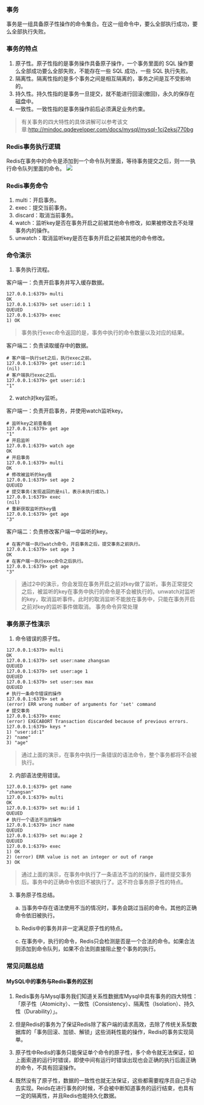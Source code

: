 ### 事务

事务是一组具备原子性操作的命令集合。在这一组命令中，要么全部执行成功，要么全部执行失败。

### 事务的特点

1. 原子性。原子性指的是事务操作具备原子操作，一个事务里面的 SQL 操作要么全部成功要么全部失败，不能存在一些 SQL 成功，一些 SQL 执行失败。
2. 隔离性。隔离性指的是多个事务之间是相互隔离的，事务之间是互不受影响的。
3. 持久性。持久性指的是事务一旦提交，就不能进行回滚(撤回)，永久的保存在磁盘中。
4. 一致性。一致性指的是事务操作前后必须满足业务约束。

> 有关事务的四大特性的具体讲解可以参考该文章:http://mindoc.qqdeveloper.com/docs/mysql/mysql-1cj2eksj770bg

### Redis事务执行逻辑

Redis在事务中的命令是添加到一个命令队列里面，等待事务提交之后，则一一执行命令队列里面的命令。
![](/uploads/redis1/images/m_dc3ef93d88fe64abd726c51aef7b2f06_r.png)

### Redis事务命令

1. multi：开启事务。
2. exec：提交当前事务。
3. discard：取消当前事务。
4. watch：监听key是否在事务开启之前被其他命令修改，如果被修改去不处理事务内的操作。
5. unwatch：取消监听key是否在事务开启之前被其他的命令修改。

### 命令演示

1. 事务执行流程。

客户端一：负责开启事务并写入缓存数据。

```redis
127.0.0.1:6379> multi
OK
127.0.0.1:6379> set user:id:1 1
QUEUED
127.0.0.1:6379> exec
1) OK
```

> 事务执行exec命令返回的是，事务中执行的命令数量以及对应的结果。

客户端二：负责读取缓存中的数据。

```redis
# 客户端一执行set之后，执行exec之前。
127.0.0.1:6379> get user:id:1
(nil)
# 客户端执行exec之后。
127.0.0.1:6379> get user:id:1
"1"
```

2. watch对key监听。

客户端一：负责开启事务，并使用watch监听key。

```redis
# 监听key之前查看值
127.0.0.1:6379> get age
"1"
# 开启监听
127.0.0.1:6379> watch age
OK
# 开启事务
127.0.0.1:6379> multi
OK
# 修改被监听的key值
127.0.0.1:6379> set age 2
QUEUED
# 提交事务(发现返回的是nil，表示未执行成功。)
127.0.0.1:6379> exec
(nil)
# 重新获取监听的key值
127.0.0.1:6379> get age
"3"
```

客户端二：负责修改客户端一中监听的key。

```redis
# 在客户端一执行watch命令，开启事务之后，提交事务之前执行。
127.0.0.1:6379> set age 3
OK
# 在客户端一执行exec命令之后执行。
127.0.0.1:6379> get age
"3"
```

> 通过2中的演示，你会发现在事务开启之前对key做了监听。事务正常提交之后，被监听的key在事务中执行的命令是不会被执行的。unwatch对监听的key，取消监听事件。此时的取消监听不能放在事务中，只能在事务开启之前对key的监听事件做取消。 事务命令异常处理

###   事务原子性演示

1. 命令错误的原子性。

```redis
127.0.0.1:6379> multi
OK
127.0.0.1:6379> set user:name zhangsan
QUEUED
127.0.0.1:6379> set user:age 1
QUEUED
127.0.0.1:6379> set user:sex max
QUEUED
# 执行一条命令错误的操作
127.0.0.1:6379> set a
(error) ERR wrong number of arguments for 'set' command
# 提交事务
127.0.0.1:6379> exec
(error) EXECABORT Transaction discarded because of previous errors.
127.0.0.1:6379> keys *
1) "user:id:1"
2) "name"
3) "age"
```

> 通过上面的演示，在事务中执行一条错误的语法命令，整个事务都将不会被执行。

2. 内部语法使用错误。

```redis
127.0.0.1:6379> get name
"zhangsan"
127.0.0.1:6379> multi
OK
127.0.0.1:6379> set mu:id 1
QUEUED
# 执行一个语法不当的操作
127.0.0.1:6379> incr name
QUEUED
127.0.0.1:6379> set mu:age 2
QUEUED
127.0.0.1:6379> exec
1) OK
2) (error) ERR value is not an integer or out of range
3) OK
```

> 通过上面的演示，在事务中执行了一条语法不当的的操作，最终提交事务后。事务中的正确命令依旧不被执行了。这不符合事务原子性的特点。

3. 事务原子性总结。

   a. 当事务中存在语法使用不当的情况时，事务会跳过当前的命令。其他的正确命令依旧被执行。

   b. Redis中的事务并非一定满足原子性的特点。

   c. 在事务中，执行的命令，Redis只会检测是否是一个合法的命令。如果合法则添加到命令队列，如果不合法则直接阻止整个事务的执行。

### 常见问题总结

#### MySQL中的事务与Redis事务的区别

1. Redis事务与Mysql事务我们知道关系性数据库Mysql中具有事务的四大特性：「原子性（Atomicity）、一致性（Consistency）、隔离性（Isolation）、持久性（Durability）」。

2. 但是Redis的事务为了保证Redis除了客户端的请求高效，去除了传统关系型数据库的「事务回滚、加锁、解锁」这些消耗性能的操作，Redis的事务实现简单。

3. 原子性中Redis的事务只能保证单个命令的原子性，多个命令就无法保证，如上面索道的运行时错误，即使中间有运行时错误出现也会正确的执行后面正确的命令，不具有回滚操作。

4. 既然没有了原子性，数据的一致性也就无法保证，这些都需要程序员自己手动去实现。Reids在进行事务的时候，不会被中断知道事务的运行结束，也具有一定的隔离性，并且Redis也能持久化数据。
